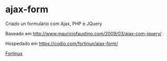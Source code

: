 ajax-form
=========

Criado un formulário com Ajax, PHP e JQuery

Baseado em http://www.mauriciofaustino.com/2009/03/ajax-com-jquery/

Hospedado em https://codio.com/fortinux/ajax-form/

[Fortinux](http://www.fortinux.com "blog")

